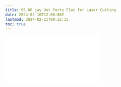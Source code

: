 ```yaml
---
title: 05.06 Lay Out Parts Flat for Laser Cutting
date: 2024-02-16T12:00:00Z
lastmod: 2024-02-21T09:22:35
toc: true
---
```


![Link to included file content](../../../../3d-modeling/fusion-360/lay-parts-flat-for-laser-cutting-fusion-360.md)
